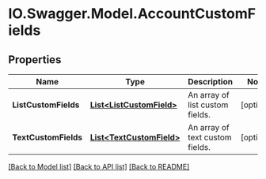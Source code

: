 # IO.Swagger.Model.AccountCustomFields
## Properties

Name | Type | Description | Notes
------------ | ------------- | ------------- | -------------
**ListCustomFields** | [**List&lt;ListCustomField&gt;**](ListCustomField.md) | An array of list custom fields. | [optional] 
**TextCustomFields** | [**List&lt;TextCustomField&gt;**](TextCustomField.md) | An array of text custom fields. | [optional] 

[[Back to Model list]](../README.md#documentation-for-models) [[Back to API list]](../README.md#documentation-for-api-endpoints) [[Back to README]](../README.md)

